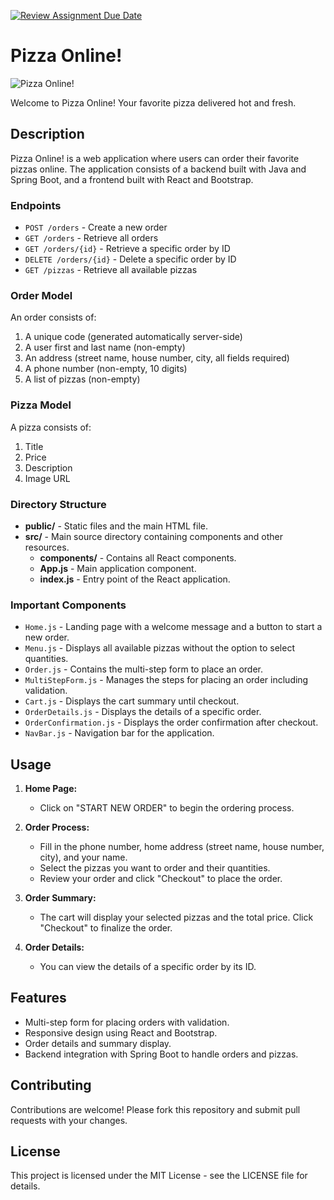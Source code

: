 [![Review Assignment Due Date](https://classroom.github.com/assets/deadline-readme-button-24ddc0f5d75046c5622901739e7c5dd533143b0c8e959d652212380cedb1ea36.svg)](https://classroom.github.com/a/Ke_DgSzD)
# Pizza Online!

![Pizza Online!](pizza-frontend/public/readme.png)


Welcome to Pizza Online! Your favorite pizza delivered hot and fresh.

## Description

Pizza Online! is a web application where users can order their favorite pizzas online. The application consists of a backend built with Java and Spring Boot, and a frontend built with React and Bootstrap.



### Endpoints

- `POST /orders` - Create a new order
- `GET /orders` - Retrieve all orders
- `GET /orders/{id}` - Retrieve a specific order by ID
- `DELETE /orders/{id}` - Delete a specific order by ID
- `GET /pizzas` - Retrieve all available pizzas

### Order Model
An order consists of:
1. A unique code (generated automatically server-side)
2. A user first and last name (non-empty)
3. An address (street name, house number, city, all fields required)
4. A phone number (non-empty, 10 digits)
5. A list of pizzas (non-empty)

### Pizza Model
A pizza consists of:
1. Title
2. Price
3. Description
4. Image URL



### Directory Structure

- **public/** - Static files and the main HTML file.
- **src/** - Main source directory containing components and other resources.
  - **components/** - Contains all React components.
  - **App.js** - Main application component.
  - **index.js** - Entry point of the React application.

### Important Components

- `Home.js` - Landing page with a welcome message and a button to start a new order.
- `Menu.js` - Displays all available pizzas without the option to select quantities.
- `Order.js` - Contains the multi-step form to place an order.
- `MultiStepForm.js` - Manages the steps for placing an order including validation.
- `Cart.js` - Displays the cart summary until checkout.
- `OrderDetails.js` - Displays the details of a specific order.
- `OrderConfirmation.js` - Displays the order confirmation after checkout.
- `NavBar.js` - Navigation bar for the application.

## Usage

1. **Home Page:**
   - Click on "START NEW ORDER" to begin the ordering process.

2. **Order Process:**
   - Fill in the phone number, home address (street name, house number, city), and your name.
   - Select the pizzas you want to order and their quantities.
   - Review your order and click "Checkout" to place the order.

3. **Order Summary:**
   - The cart will display your selected pizzas and the total price. Click "Checkout" to finalize the order.

4. **Order Details:**
   - You can view the details of a specific order by its ID.

## Features

- Multi-step form for placing orders with validation.
- Responsive design using React and Bootstrap.
- Order details and summary display.
- Backend integration with Spring Boot to handle orders and pizzas.

## Contributing

Contributions are welcome! Please fork this repository and submit pull requests with your changes.

## License

This project is licensed under the MIT License - see the LICENSE file for details.
